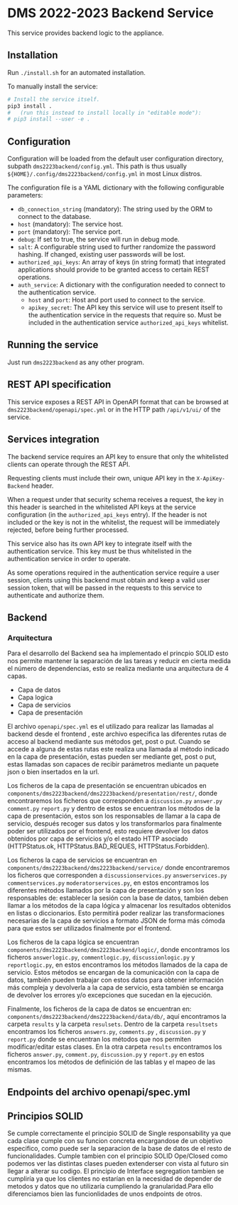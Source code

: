 # DMS 2022-2023 Backend Service

This service provides backend logic to the appliance.

## Installation

Run `./install.sh` for an automated installation.

To manually install the service:

```bash
# Install the service itself.
pip3 install .
#   (run this instead to install locally in "editable mode"):
# pip3 install --user -e .
```

## Configuration

Configuration will be loaded from the default user configuration directory, subpath `dms2223backend/config.yml`. This path is thus usually `${HOME}/.config/dms2223backend/config.yml` in most Linux distros.

The configuration file is a YAML dictionary with the following configurable parameters:

- `db_connection_string` (mandatory): The string used by the ORM to connect to the database.
- `host` (mandatory): The service host.
- `port` (mandatory): The service port.
- `debug`: If set to true, the service will run in debug mode.
- `salt`: A configurable string used to further randomize the password hashing. If changed, existing user passwords will be lost.
- `authorized_api_keys`: An array of keys (in string format) that integrated applications should provide to be granted access to certain REST operations.
- `auth_service`: A dictionary with the configuration needed to connect to the authentication service.
  - `host` and `port`: Host and port used to connect to the service.
  - `apikey_secret`: The API key this service will use to present itself to the authentication service in the requests that require so. Must be included in the authentication service `authorized_api_keys` whitelist.

## Running the service

Just run `dms2223backend` as any other program.

## REST API specification

This service exposes a REST API in OpenAPI format that can be browsed at `dms2223backend/openapi/spec.yml` or in the HTTP path `/api/v1/ui/` of the service.

## Services integration

The backend service requires an API key to ensure that only the whitelisted clients can operate through the REST API.

Requesting clients must include their own, unique API key in the `X-ApiKey-Backend` header.

When a request under that security schema receives a request, the key in this header is searched in the whitelisted API keys at the service configuration (in the `authorized_api_keys` entry). If the header is not included or the key is not in the whitelist, the request will be immediately rejected, before being further processed.

This service also has its own API key to integrate itself with the authentication service. This key must be thus whitelisted in the authentication service in order to operate.

As some operations required in the authentication service require a user session, clients using this backend must obtain and keep a valid user session token, that will be passed in the requests to this service to authenticate and authorize them.


## Backend

### Arquitectura

Para el desarrollo del Backend sea ha implementado el princpio SOLID esto nos permite mantener la separación de las tareas y reducir en cierta medida el número de dependencias, esto se realiza mediante una arquitectura de 4 capas.
- Capa de datos
- Capa logica
- Capa de servicios
- Capa de presentación

El archivo `openapi/spec.yml` es el utilizado para realizar las llamadas al backend desde el frontend , este archivo especifica las diferentes rutas de acceso al backend mediante sus métodos get, post o put. Cuando se accede a alguna de estas rutas este realiza una llamada al método indicado en la capa de presentación, estas pueden ser mediante get, post o put, estas llamadas son capaces de recibir parámetros mediante un paquete json o bien insertados en la url.

Los ficheros de la capa de presentación se encuentran ubicados en `components/dms2223backend/dms2223backend/presentation/rest/`, donde encontraremos los ficheros que corresponden a `discussion.py` `answer.py` `comment.py` `report.py` y dentro de estos se encuentran los métodos de la capa de presentación, estos son los responsables de llamar a la capa de servicio, después recoger sus datos y los transformarlos para finalmente poder ser utilizados por el frontend, esto requiere devolver los datos obtenidos por capa de servicios y/o el estado HTTP asociado (HTTPStatus.ok, HTTPStatus.BAD_REQUES, HTTPStatus.Forbidden).

Los ficheros la capa de servicios se encuentran en `components/dms2223backend/dms2223backend/service/` donde encontraremos los ficheros que corresponden a `discussionservices.py` `answerservices.py` `commentservices.py` `moderatorservices.py`, en estos encontramos los diferentes métodos llamados por la capa de presentación y son los responsables de: establecer la sesión con la base de datos, también deben llamar a los métodos de la capa lógica y almacenar los resultados obtenidos en listas o diccionarios. Esto permitirá poder realizar las transformaciones necesarias de la capa de servicios a formato JSON de forma más cómoda para que estos ser utilizados finalmente por el frontend.

Los ficheros de la capa lógica se encuentran `components/dms2223backend/dms2223backend/logic/`, donde encontramos los ficheros `answerlogic.py`, `commentlogic.py`, `discussionlogic.py` y `reportlogic.py`, en estos encontramos los métodos llamados de la capa de servicio. Estos métodos se encargan de la comunicación con la capa de datos, también pueden trabajar con estos datos para obtener información más compleja y devolverla a la capa de servicio, esta también se encarga de devolver  los errores y/o excepciones que sucedan en la ejecución.

Finalmente, los ficheros de la capa de datos se encuentran en: `components/dms2223backend/dms2223backend/data/db/`, aquí encontramos la carpeta `results` y la carpeta `resulsets`. Dentro de la carpeta `resultsets` encontramos los ficheros `answers.py`, `comments.py` , `discussion.py` y `report.py` donde se encuentran los métodos que nos permiten modificar/editar estas clases. En la otra carpeta `results` encontramos los ficheros `answer.py`, `comment.py`, `discussion.py` y `report.py` en estos encontramos los métodos de definición de las tablas y el mapeo de las mismas.

## Endpoints del archivo openapi/spec.yml

## Principios SOLID
Se cumple correctamente el principio SOLID de Single responsability ya que cada clase cumple con su funcion concreta encargandose de un objetivo especifico, como puede ser la separacion de la base de datos de el resto de funcionalidades.
Cumple tambien con el principio SOLID Ope/Closed como podemos ver las distintas clases pueden extenderser con vista al futuro sin llegar a alterar su codigo.
El principio de Interface segregation tambien se cumpliría ya que los clientes no estarían en la necesidad de depender de metodos y datos que no utilizaría cumpliendo la granularidad.Para ello diferenciamos bien las funcionlidades de unos endpoints de otros.
